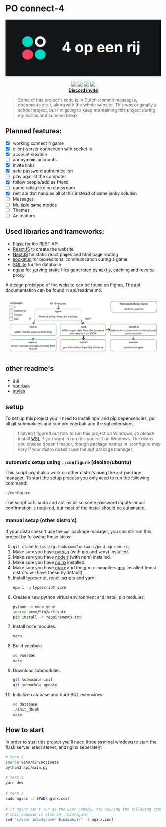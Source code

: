 # PO connect-4

![](./banner.png)

<p align="center">
<img src="https://img.shields.io/github/license/lonkaars/po-4-op-een-rij"/>
<img src="https://img.shields.io/github/languages/count/lonkaars/po-4-op-een-rij"/>
<img src="https://img.shields.io/static/v1?label=platform&message=linux"/>
<a href="https://discord.gg/FnapWQ9P7T"><img src="https://img.shields.io/discord/820763086315061248"/></a>
<br/>
<a href="https://discord.gg/FnapWQ9P7T"><strong>Discord invite</strong></a>
</p>

> Some of this project's code is in Dutch (commit messages, documents etc.),
> along with the whole website. This was originally a school project, but I'm
> going to keep maintaining this project during my exams and summer break

## Planned features:

- [x] working connect 4 game
- [x] client-server connection with socket.io
- [x] account creation
- [ ] anonymous accounts
- [x] invite links
- [x] safe password authentication
- [ ] play against the computer
- [x] follow people/add as friend
- [ ] game rating like on chess.com
- [x] rest api that handles all of this instead of some janky solution
- [ ] Messages
- [ ] Multiple game modes
- [ ] Themes
- [ ] Animations

## Used libraries and frameworks:

- [Flask](https://flask.palletsprojects.com/) for the REST API
- [ReactJS](https://reactjs.org/) to create the website
- [NextJS](https://nextjs.org/) for static react pages and html page routing
- [socket.io](https://socket.io/) for bidirecitonal communication during a game
- [SQLite](https://sqlite.org/index.html) for the database
- [nginx](https://nginx.org/en/) for serving static files generated by nextjs,
  caching and reverse proxy

A design prototype of the website can be found on
[Figma](https://www.figma.com/file/rTciVQApAe6cwrH1Prl5Wn/4-op-een-rij?node-id=0%3A1).
The api documentation can be found in api/readme.md.

![](./diagram.png)

## other readme's

- [api](api/readme.md)
- [voerbak](voerbak/readme.md)
- [styles](styles/readme.md)

## setup

To set up this project you'll need to install npm and pip dependencies, pull all
git submodules and compile voerbak and the sql extensions.

> I haven't figured out how to run this project on Windows, so please install
> [WSL](https://docs.microsoft.com/en-us/windows/wsl/install-win10) if you want
> to run this yourself on Windows. The distro you choose doesn't matter, though
> package names in ./configure may vary if your distro doesn't use the apt
> package manager.

### automatic setup using `./configure` (debian/ubuntu)

This script might also work on other distro's using the `apt` package manager.
To start the setup process you only need to run the following command:

```sh
./configure
```

The script calls sudo and apt install so some password input/manual confirmation
is required, but most of the install should be automated.

### manual setup (other distro's)

If your disto doesn't use the `apt` package manager, you can still run this
project by following these steps:

0. `git clone https://github.com/lonkaars/po-4-op-een-rij`
1. Make sure you have [python](https://python.org/downloads) (with pip and venv)
   installed.
2. Make sure you have [nodejs](https://nodejs.org/en/download) (with npm)
   installed.
3. Make sure you have [nginx](https://nginx.org/en/) installed.
4. Make sure you have [make](https://www.gnu.org/software/make/) and the gnu c
   compilers [gcc](https://gcc.gnu.org/) installed (most distro's will have
   these by default).
5. Install typescript, react-scripts and yarn:
   ```sh
   npm i -g typescript yarn
   ```
6. Create a new python virtual environment and install pip modules:
   ```sh
   python -m venv venv
   source venv/bin/activate
   pip install -r requirements.txt
   ```
7. Install node modules:
   ```sh
   yarn
   ```
8. Build voerbak:
   ```sh
   cd voerbak
   make
   ```
9. Download submodules:
   ```sh
   git submodule init
   git submodule update
   ```
10. Initialize database and build SQL extensions:
    ```sh
    cd database
    ./init_db.sh
    make
    ```

## How to start

In order to start this project you'll need three terminal windows to start the
flask server, react server, and nginx seperately:

```sh
# term 1
source venv/bin/activate
python3 api/main.py

# term 2
yarn dev

# term 3
sudo nginx -c $PWD/nginx.conf

# if nginx can't run as the user nobody, try running the following command and restart nginx:
# this command is also in ./configure
sed "s/user nobody/user $(whoami)/" -i nginx.conf
```
